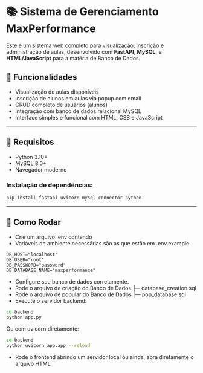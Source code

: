# 📚 Sistema de Gerenciamento MaxPerformance

Este é um sistema web completo para visualização, inscrição e administração de aulas, desenvolvido com **FastAPI**, **MySQL**, e **HTML/JavaScript** para a matéria de Banco de Dados.

## 🚀 Funcionalidades

- Visualização de aulas disponíveis
- Inscrição de alunos em aulas via popup com email
- CRUD completo de usuários (alunos)
- Integração com banco de dados relacional MySQL
- Interface simples e funcional com HTML, CSS e JavaScript

---


## 🧠 Requisitos

- Python 3.10+
- MySQL 8.0+
- Navegador moderno

### Instalação de dependências:

```bash
pip install fastapi uvicorn mysql-connector-python
```

---

## 🏁 Como Rodar

- Crie um arquivo .env contendo
- Variáveis de ambiente necessárias são as que estão em .env.example
```.env
DB_HOST="localhost"
DB_USER="root"
DB_PASSWORD="password"
DB_DATABASE_NAME="maxperformance"
```
- Configure seu banco de dados corretamente.
- Rode o arquivo de criação do Banco de Dados ├─ database_creation.sql
- Rode o arquivo de popular do Banco de Dados ├─ pop_database.sql
- Execute o servidor backend:

```bash
cd backend
python app.py
```
Ou com uvicorn diretamente:
```bash
cd backend
python uvicorn app:app --reload
```
- Rode o frontend abrindo um servidor local ou ainda, abra diretamente o arquivo HTML